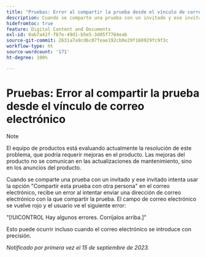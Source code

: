 ```yaml
---
title: "Pruebas: Error al compartir la prueba desde el vínculo de correo electrónico"
description: Cuando se comparte una prueba con un invitado y ese invitado intenta usar la opción Compartir esta prueba con otra persona en el correo electrónico, recibe un error al intentar enviar una dirección de correo electrónico con la que compartir la prueba. El campo de correo electrónico se vuelve rojo y el usuario ve un error.
hidefromtoc: true
feature: Digital Content and Documents
exl-id: 0ab7a42f-f87e-49d1-b5e5-3d05f7764eab
source-git-commit: 2631a7a9cd6c07feae192cb0e29f168929fc9f3c
workflow-type: ht
source-wordcount: '171'
ht-degree: 100%

---
```


# Pruebas: Error al compartir la prueba desde el vínculo de correo electrónico

>[!NOTE]
>
>El equipo de productos está evaluando actualmente la resolución de este problema, que podría requerir mejoras en el producto. Las mejoras del producto no se comunican en las actualizaciones de mantenimiento, sino en los anuncios del producto.

Cuando se comparte una prueba con un invitado y ese invitado intenta usar la opción &quot;Compartir esta prueba con otra persona&quot; en el correo electrónico, recibe un error al intentar enviar una dirección de correo electrónico con la que compartir la prueba. El campo de correo electrónico se vuelve rojo y el usuario ve el siguiente error:

&quot;[!UICONTROL Hay algunos errores. Corríjalos arriba.]&quot;

Esto puede ocurrir incluso cuando el correo electrónico se introduce con precisión.

_Notificado por primera vez el 15 de septiembre de 2023._
